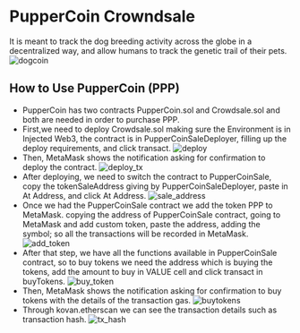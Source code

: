 # PupperCoin Crowndsale
It is meant to track the dog breeding activity across the globe in a decentralized way, and allow humans to track the genetic trail of their pets.
![dogcoin](./Images/dog_coin.jpg)

## How to Use PupperCoin (PPP)
* PupperCoin has two contracts PupperCoin.sol and Crowdsale.sol and both are needed in order to purchase PPP.
* First,we need to deploy Crowdsale.sol making sure the Environment is in Injected Web3, the contract is in PupperCoinSaleDeployer, filling up the deploy requirements, and click transact.
  ![deploy](./Images/deploy.png)
* Then, MetaMask shows the notification asking for confirmation to deploy the contract. 
   ![deploy_tx](./Images/deploy_tx.png)
* After deploying, we need to switch the contract to PupperCoinSale, copy the tokenSaleAddress giving by PupperCoinSaleDeployer, paste in At Address, and click At Address.
    ![sale_address](./Images/sale_address.png)
* Once we had the PupperCoinSale contract we add the token PPP to MetaMask. copying the address of PupperCoinSale contract, going to MetaMask and add custom token, paste the address, adding the symbol; so all the transactions will be recorded in MetaMask.
  ![add_token](./Images/add_token.png)
* After that step, we have all the functions available in PupperCoinSale contract, so to buy tokens we need the address which is buying the tokens, add the amount to buy in VALUE cell and click transact in buyTokens.
  ![buy_token](./Images/buy_token.png)
* Then, MetaMask shows the notification asking for confirmation to buy tokens with the details of the transaction gas.
    ![buytokens](./Images/buytokens.png)
* Through kovan.etherscan we can see the transaction details such as transaction hash.
  ![tx_hash](./Images/tx_hash.png)